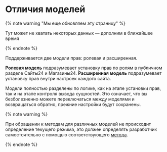 # Отличия моделей

{% note warning "Мы еще обновляем эту страницу" %}

Тут может не хватать некоторых данных — дополним в ближайшее время

{% endnote %}

Поддерживается две модели прав: ролевая и расширенная.

**Ролевая модель** подразумевает установку прав по ролям в публичном разделе Сайты24 и Магазины24.
**Расширенная модель** подразумевает установку прав внутри настроек каждого сайта.

Модели полностью разделены по логике, как на этапе установки прав, так и на этапе контроля вывода сущностей. Это означает, что вы безболезненно можете переключаться между моделями и возвращаться обратно, прежние настройки будут сохранены.


{% note warning %}

При обращении к методам для различных моделей не происходит определение текущего режима, это должен определять разработчик самостоятельно с помощью соответствующего [метода](./landing-role-is-enabled.md).

{% endnote %}
